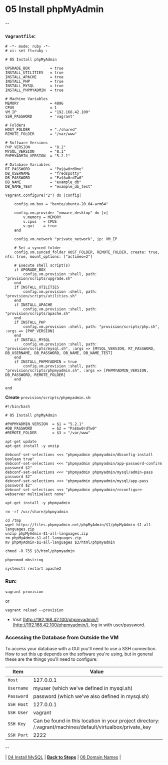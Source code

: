 # 05 Install phpMyAdmin

--

### `Vagrantfile`:

```
# -*- mode: ruby -*-
# vi: set ft=ruby :

# 05 Install phpMyAdmin

UPGRADE_BOX         = true
INSTALL_UTILITIES   = true
INSTALL_APACHE      = true
INSTALL_PHP         = true
INSTALL_MYSQL       = true
INSTALL_PHPMYADMIN  = true

# Machine Variables
MEMORY              = 4096
CPUS                = 1
VM_IP               = "192.168.42.100"
SSH_PASSWORD        = 'vagrant'

# Folders
HOST_FOLDER         = "./shared"
REMOTE_FOLDER       = "/var/www"

# Software Versions
PHP_VERSION         = "8.2"
MYSQL_VERSION       = "8.1"
PHPMYADMIN_VERSION  = "5.2.1"

# Database Variables
RT_PASSWORD         = "Pa$$w0rd0ne"
DB_USERNAME         = "fredspotty"
DB_PASSWORD         = "Pa$$w0rdTw0"
DB_NAME             = "example_db"
DB_NAME_TEST        = "example_db_test"

Vagrant.configure("2") do |config|

	config.vm.box = "bento/ubuntu-20.04-arm64"

	config.vm.provider "vmware_desktop" do |v|
		v.memory = MEMORY
		v.cpus   = CPUS
		v.gui    = true
	end

	config.vm.network "private_network", ip: VM_IP

	# Set a synced folder
	config.vm.synced_folder HOST_FOLDER, REMOTE_FOLDER, create: true, nfs: true, mount_options: ["actimeo=2"]

	# Execute shell script(s)
	if UPGRADE_BOX
		config.vm.provision :shell, path: "provision/scripts/upgrade.sh"
	end
	if INSTALL_UTILITIES
		config.vm.provision :shell, path: "provision/scripts/utilities.sh"
	end
	if INSTALL_APACHE
		config.vm.provision :shell, path: "provision/scripts/apache.sh"
	end
	if INSTALL_PHP
		config.vm.provision :shell, path: "provision/scripts/php.sh", :args => [PHP_VERSION]
	end
	if INSTALL_MYSQL
		config.vm.provision :shell, path: "provision/scripts/mysql.sh", :args => [MYSQL_VERSION, RT_PASSWORD, DB_USERNAME, DB_PASSWORD, DB_NAME, DB_NAME_TEST]
	end
	if INSTALL_PHPMYADMIN = true
		config.vm.provision :shell, path: "provision/scripts/phpmyadmin.sh", :args => [PHPMYADMIN_VERSION, DB_PASSWORD, REMOTE_FOLDER]
	end

end
```

**Create** `provision/scripts/phpmyadmin.sh`:

```
#!/bin/bash

# 05 Install phpMyAdmin

#PHPMYADMIN_VERSION  = $1 = "5.2.1"
#DB_PASSWORD         = $2 = "Pa$$w0rdTw0"
#REMOTE_FOLDER       = $3 = "/var/www"

apt-get update
apt-get install -y unzip

debconf-set-selections <<< "phpmyadmin phpmyadmin/dbconfig-install boolean true"
debconf-set-selections <<< "phpmyadmin phpmyadmin/app-password-confirm password $2"
debconf-set-selections <<< "phpmyadmin phpmyadmin/mysql/admin-pass password $2"
debconf-set-selections <<< "phpmyadmin phpmyadmin/mysql/app-pass password $2"
debconf-set-selections <<< "phpmyadmin phpmyadmin/reconfigure-webserver multiselect none"

apt-get install -y phpmyadmin

rm -rf /usr/share/phpmyadmin

cd /tmp
wget https://files.phpmyadmin.net/phpMyAdmin/$1/phpMyAdmin-$1-all-languages.zip
unzip phpMyAdmin-$1-all-languages.zip
rm phpMyAdmin-$1-all-languages.zip
mv phpMyAdmin-$1-all-languages $3/html/phpmyadmin

chmod -R 755 $3/html/phpmyadmin

phpenmod mbstring

systemctl restart apache2
```


### Run:

```
vagrant provision
```

or

```
vagrant reload --provision
```

* Visit [http://192.168.42.100/phpmyadmin/](http://192.168.42.100/phpmyadmin/), log in with user/password.

### Accessing the Database from Outside the VM

To access your database with a GUI you'll need to use a SSH connection. How to set this up depends on the software you're using, but in general these are the things you'll need to configure:

Item | Value
---- | -----
`Host` | 127.0.0.1
`Username` | myuser (which we've defined in mysql.sh)
`Password` | password (which we've also defined in mysql.sh)
`SSH Host` | 127.0.0.1
`SSH User` | vagrant
`SSH Key` | Can be found in this location in your project directory: /.vagrant/machines/default/virtualbox/private_key
`SSH Port` | 2222

--

<!-- 03 Install PHP 8.2 -->
| [04 Install MySQL](./Install_MySQL.md)
| [**Back to Steps**](../README.md)
| [06 Domain Names](./Domain_Names.md)
|
